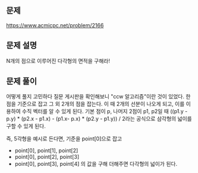 ## 문제
https://www.acmicpc.net/problem/2166

## 문제 설명
N개의 점으로 이루어진 다각형의 면적을 구해라!

## 문제 풀이
어떻게 풀지 고민하다 질문 게시판을 확인해보니 "ccw 알고리즘"이란 것이 있었다.
한 점을 기준으로 잡고 그 외 2개의 점을 잡는다.
이 때 2개의 선분이 나오게 되고, 이를 이용하여 수직 벡터를 알 수 있게 된다.
기본 점이 p, 나머지 2점이 p1, p2일 때
((p1.y - p.y) * (p2.x - p1.x) - (p1.x- p.x) * (p2.y - p1.y)) / 2라는 공식으로 삼각형의 넓이를 구할 수 있게 된다.

즉, 5각형을 예시로 든다면,
기준을 point[0]으로 잡고
- point[0], point[1], point[2]
- point[0], point[2], point[3]
- point[0], point[3], point[4]
의 값을 구해 더해주면 다각형의 넓이가 된다.
